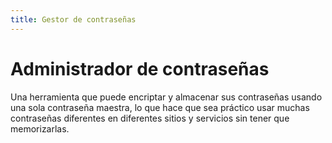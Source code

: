 ```yaml
---
title: Gestor de contraseñas
---
```

# Administrador de contraseñas 

Una herramienta que puede encriptar y almacenar sus contraseñas usando una sola contraseña maestra, lo que hace que sea práctico usar muchas contraseñas diferentes en diferentes sitios y servicios sin tener que memorizarlas.